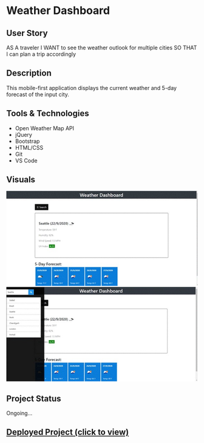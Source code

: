 # Weather Dashboard

## User Story

AS A traveler
I WANT to see the weather outlook for multiple cities
SO THAT I can plan a trip accordingly

## Description

This mobile-first application displays the current weather and 5-day forecast of the input city.

## Tools & Technologies 

- Open Weather Map API 
- jQuery
- Bootstrap
- HTML/CSS
- Git
- VS Code

## Visuals

<img src="Images/Visual1.gif">
<img src="Images/Visual2.gif">

## Project Status

Ongoing...

## <a href="https://prabhm512.github.io/weather-dashboard/">Deployed Project (click to view)</a>
